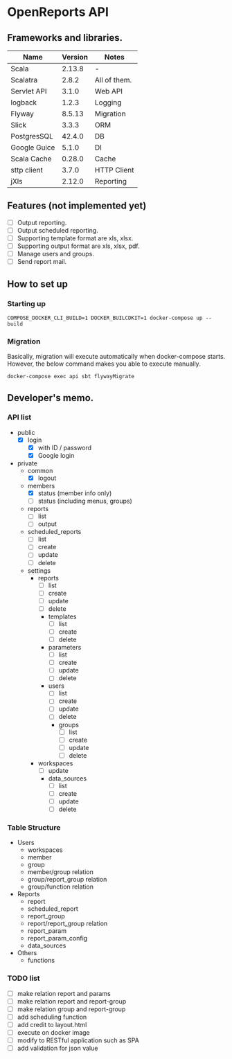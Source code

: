 # OpenReports API
## Frameworks and libraries.

| Name         | Version | Notes        |
|--------------|---------|--------------|
| Scala        | 2.13.8  | -            |
| Scalatra     | 2.8.2   | All of them. |
| Servlet API  | 3.1.0   | Web API      |
| logback      | 1.2.3   | Logging      |
 | Flyway       | 8.5.13  | Migration    |
 | Slick        | 3.3.3   | ORM          |
 | PostgresSQL  | 42.4.0  | DB           |
 | Google Guice | 5.1.0   | DI           |
| Scala Cache  | 0.28.0   | Cache        |
| sttp client  | 3.7.0   | HTTP Client  |
 | jXls        | 2.12.0 | Reporting |

## Features (not implemented yet)
- [ ] Output reporting.
- [ ] Output scheduled reporting.
- [ ] Supporting template format are xls, xlsx.
- [ ] Supporting output format are xls, xlsx, pdf.
- [ ] Manage users and groups.
- [ ] Send report mail.

## How to set up

### Starting up

```shell
COMPOSE_DOCKER_CLI_BUILD=1 DOCKER_BUILCDKIT=1 docker-compose up --build
```

### Migration

Basically, migration will execute automatically when docker-compose starts.
However, the below command makes you able to execute manually.

```shell
docker-compose exec api sbt flywayMigrate
```

## Developer's memo.
### API list

- public
  - [x] login
    - [x] with ID / password
    - [x] Google login
- private
  - common
    - [x] logout
  - members
    - [x] status (member info only)
    - [ ] status (including menus, groups)
  - reports
    - [ ] list
    - [ ] output
  - scheduled_reports
    - [ ] list
    - [ ] create
    - [ ] update
    - [ ] delete
  - settings
    - reports
      - [ ] list
      - [ ] create
      - [ ] update
      - [ ] delete
      - templates
        - [ ] list
        - [ ] create
        - [ ] delete
      - parameters
        - [ ] list
        - [ ] create
        - [ ] update
        - [ ] delete
      - users
        - [ ] list
        - [ ] create
        - [ ] update
        - [ ] delete
        - groups
          - [ ] list
          - [ ] create
          - [ ] update
          - [ ] delete
    - workspaces
      - [ ] update
      - data_sources
        - [ ] list
        - [ ] create
        - [ ] update
        - [ ] delete

### Table Structure

- Users
  - workspaces
  - member
  - group
  - member/group relation
  - group/report_group relation
  - group/function relation
- Reports
  - report
  - scheduled_report
  - report_group
  - report/report_group relation
  - report_param
  - report_param_config
  - data_sources
- Others
  - functions

### TODO list
- [ ] make relation report and params
- [ ] make relation report and report-group
- [ ] make relation group and report-group
- [ ] add scheduling function
- [ ] add credit to layout.html
- [ ] execute on docker image
- [ ] modify to RESTful application such as SPA
- [ ] add validation for json value
